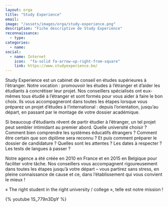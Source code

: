 ```yaml
---
layout: orga
title: "Study Experience"
email: 
image: "/assets/images/orga/study-experience.png"
description: "Fiche descriptive de Study Experience"
reconnaissance:
  - type: 
categories: 
  - name: 
social:
  - name: Internet
    icon:  "fa-solid fa-arrow-up-right-from-square"
    link: https://www.studyexperience.be/
---
```

Study Experience est un cabinet de conseil en études supérieures à l’étranger. Notre vocation : promouvoir les études à l’étranger et d’aider les étudiants à concrétiser leur projet. Nos conseillers spécialisés ont eux-mêmes tous étudié à l’étranger et sont formés pour vous aider à faire le bon choix. Ils vous accompagneront dans toutes les étapes lorsque vous préparez un projet d’études à l’international : depuis l’orientation, jusqu’au départ, en passant par le montage de votre dossier académique.

Si beaucoup d’étudiants rêvent de partir étudier à l’étranger, un tel projet peut sembler intimidant au premier abord. Quelle université choisir ? Comment bien comprendre les systèmes éducatifs étrangers ? Comment être certain que son diplôme sera reconnu ? Et puis comment préparer le dossier de candidature ? Quelles sont les attentes ? Les dates à respecter ? Les tests de langues à passer ?

Notre agence a été créée en 2010 en France et en 2015 en Belgique pour faciliter votre tâche. Nos conseillers vous accompagnent rigoureusement dans toutes les étapes jusqu’à votre départ – vous partirez sans stress, en pleine connaissance de cause et ce, dans l’établissement qui vous convient le mieux !

« The right student in the right university / college », telle est notre mission !

{% youtube 1S_779n3DpY %}
